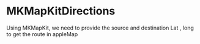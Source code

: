 # MKMapKitDirections
Using MKMapKit, we need to provide the source and destination Lat , long to  get the route in appleMap
